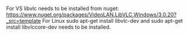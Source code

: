 For VS libvlc needs to be installed from nuget: https://www.nuget.org/packages/VideoLAN.LibVLC.Windows/3.0.20?_src=template
For Linux sudo apt-get install libvlc-dev and sudo apt-get install libvlccore-dev needs to be installed.
